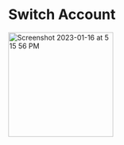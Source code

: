 # Switch Account

<img width="211" alt="Screenshot 2023-01-16 at 5 15 56 PM" src="https://user-images.githubusercontent.com/78054566/212773657-d853ff4f-7e4a-41d1-9ebf-7c8fd38251ee.png">
